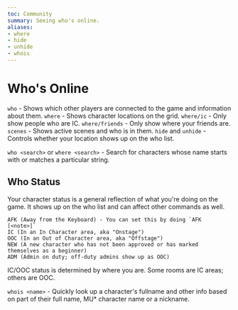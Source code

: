 ```yaml
---
toc: Community
summary: Seeing who's online.
aliases:
- where
- hide
- unhide
- whois
---
```

# Who's Online

`who` - Shows which other players are connected to the game and information about them.
`where` - Shows character locations on the grid.
`where/ic` - Only show people who are IC.
`where/friends` - Only show where your friends are.
`scenes` - Shows active scenes and who is in them.
`hide` and `unhide` - Controls whether your location shows up on the who list.

`who <search>` or `where <search>` - Search for characters whose name starts with or matches a particular string.

## Who Status

Your character status is a general reflection of what you're doing on the game.  It shows up on the who list and can affect other commands as well.

    AFK (Away from the Keyboard) - You can set this by doing `AFK [<note>]`
    IC (In an In Character area, aka "Onstage")
    OOC (In an Out of Character area, aka "Offstage")
    NEW (A new character who has not been approved or has marked themselves as a beginner)
    ADM (Admin on duty; off-duty admins show up as OOC)

IC/OOC status is determined by where you are.  Some rooms are IC areas; others are OOC.

`whois <name>` - Quickly look up a character's fullname and other info based on part of their full name, MU* character name or a nickname.
